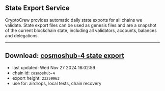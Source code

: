 ## State Export Service
CryptoCrew provides automatic daily state exports for all chains we validate. State export files can be used as genesis files and are a snapshot of the current blockchain state, including all validators, accounts, balances and delegations.

---
**Download: [cosmoshub-4 state export](https://dl-eu2.ccvalidators.com/SERVICE/cosmoshub/cosmoshub-4_export_23259963.json)**
---

- last updated: Wed Nov 27 2024 16:02:59
- chain id: `cosmoshub-4`
- export height: `23259963`
- use for: airdrops, local tests, chain recovery
